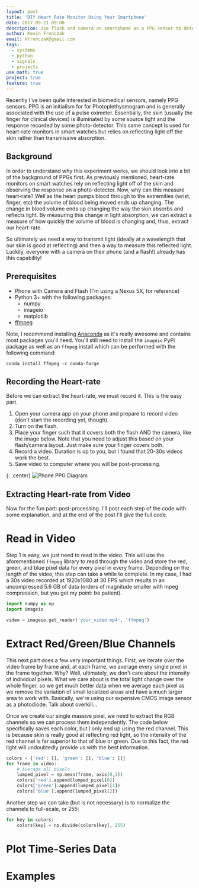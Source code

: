```yaml
---
layout: post
title: 'DIY Heart Rate Monitor Using Your Smartphone'
date: 2017-09-21 09:00
description: Use flash and camera on smartphone as a PPG sensor to determine heartrate
author: Kevin Fronczak
email: kfronczak@gmail.com
tags:
  - systems
  - python
  - signals
  - projects
use_math: true
project: true
feature: true
---
```


Recently I've been quite interested in biomedical sensors, namely PPG sensors.  PPG is an initialism for for Photoplethysmogram and is generally associated with the use of a pulse oximeter.  Essentially, the skin (usually the finger for clinical devices) is illuminated by some source light and the response recorded by some photo-detector.  This same concept is used for heart-rate monitors in smart watches but relies on reflecting light off the skin rather than transmissive absorption.

## Background

In order to understand why this experiment works, we should look into a bit of the background of PPGs first.  As previously mentioned, heart-rate monitors on smart watches rely on reflecting light off of the skin and observing the response on a photo-detector.  Now, why can this measure heart-rate?  Well as the heart pumps blood through to the extremities (wrist, finger, etc) the volume of blood being moved ends up changing.  The change in blood volume ends up changing the way the skin absorbs and reflects light.  By measuring this change in light absorption, we can extract a measure of how quickly the volume of blood is changing and, thus, extract our heart-rate.

So ultimately we need a way to transmit light (ideally at a wavelength that our skin is good at reflecting) and then a way to measure this reflected light.  Luckily, everyone with a camera on their phone (and a flash!) already has this capability!

## Prerequisites

* Phone with Camera and Flash (I'm using a Nexus 5X, for reference)
* Python 3+ with the following packages:
    * numpy
    * imageio
    * matplotlib
* [ffmpeg](https://ffmpeg.org)

Note, I recommend installing [Anaconda](https://anaconda.com) as it's really awesome and contains most packages you'll need.  You'll still need to install the `imageio` PyPi package as well as an `ffmpeg` install which can be performed with the following command:

```
conda install ffmpeg -c conda-forge
```

## Recording the Heart-rate

Before we can extract the heart-rate, we must record it.  This is the easy part.
1. Open your camera app on your phone and prepare to record video (don't start the recording yet, though).
2. Turn on the flash.
3. Place your finger such that it covers both the flash AND the camera, like the image below.  Note that you need to adjust this based on your flash/camera layout.  Just make sure your finger covers both.
4. Record a video.  Duration is up to you, but I found that 20-30s videos work the best.
5. Save video to computer where you will be post-processing.

{: .center}
![Phone PPG Diagram]({{site.url}}{{site.image_path}}/ppg/phone_ppg_diagram.jpg)

## Extracting Heart-rate from Video

Now for the fun part: post-processing.  I'll post each step of the code with some explanation, and at the end of the post I'll give the full code.

# Read in Video

Step 1 is easy, we just need to read in the video.  This will use the aforementioned `ffmpeg` library to read through the video and store the red, green, and blue pixel data for every pixel in every frame.  Depending on the length of the video, this step can take a while to complete.  In my case, I had a 30s video recorded at 1920x1080 at 30 FPS which results in an uncompressed 5.6 GB of data (orders of magnitude smaller with mpeg compression, but you get my point: be patient).

```python
import numpy as np
import imageio

video = imageio.get_reader('your_video.mp4', 'ffmpeg')
```

# Extract Red/Green/Blue Channels

This next part does a few very important things.  First, we iterate over the video frame by frame and, at each frame, we average every single pixel in the frame together.  Why?  Well, ultimately, we don't care about the intensity of individual pixels.  What we care about is the total light change over the whole finger, so we get much better data when we average each pixel as we remove the variation of small localized areas and have a much larger area to work with.  Basically, we're using our expensive CMOS image sensor as a photodiode.  Talk about overkill...

Once we create our single massive pixel, we need to extract the RGB channels so we can process them independently.  The code below specifically saves each color, but I only end up using the red channel.  This is because skin is really good at reflecting red light, so the intensity of the red channel is far superior to that of blue or green.  Due to this fact, the red light will undoubtedly provide us with the best information.

```python
colors = {'red': [], 'green': [], 'blue': []}
for frame in video:
    # Average all pixels
    lumped_pixel = np.mean(frame, axis(0,1))
    colors['red'].append(lumped_pixel[0])
    colors['green'].append(lumped_pixel[1])
    colors['blue'].append(lumped_pixel[2])
```

Another step we can take (but is not necessary) is to normalize the channels to full-scale, or 255:

```python
for key in colors:
    colors[key] = np.divide(colors[key], 255)
```

# Plot Time-Series Data


# Examples
